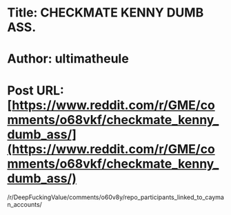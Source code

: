 # Title: CHECKMATE KENNY DUMB ASS.
# Author: ultimatheule
# Post URL: [https://www.reddit.com/r/GME/comments/o68vkf/checkmate_kenny_dumb_ass/](https://www.reddit.com/r/GME/comments/o68vkf/checkmate_kenny_dumb_ass/)


/r/DeepFuckingValue/comments/o60v8y/repo_participants_linked_to_cayman_accounts/